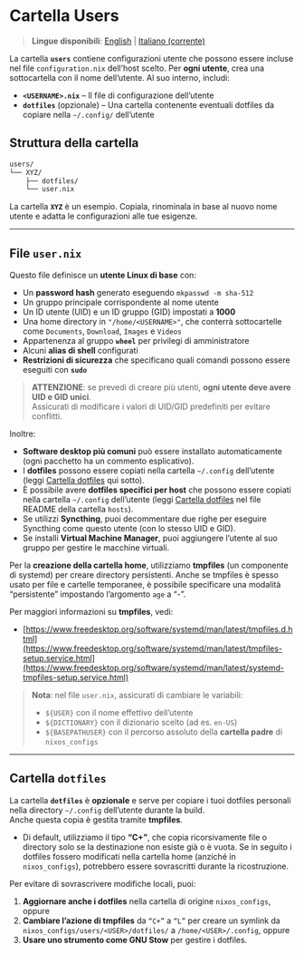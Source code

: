 # Cartella Users

> **Lingue disponibili**: [English](README.md) | [Italiano (corrente)](README.it.md)

La cartella **`users`** contiene configurazioni utente che possono essere incluse nel file `configuration.nix` dell’host scelto.  Per **ogni utente**, crea una sottocartella con il nome dell’utente. Al suo interno, includi:

- **`<USERNAME>.nix`** – Il file di configurazione dell’utente  
- **`dotfiles`** (opzionale) – Una cartella contenente eventuali dotfiles da copiare nella `~/.config/` dell’utente

## Struttura della cartella

```bash
users/
└── XYZ/
    ├── dotfiles/
    └── user.nix
```

La cartella **`XYZ`** è un esempio. Copiala, rinominala in base al nuovo nome utente e adatta le configurazioni alle tue esigenze.

---

## File `user.nix`

Questo file definisce un **utente Linux di base** con:

- Un **password hash** generato eseguendo `mkpasswd -m sha-512`  
- Un gruppo principale corrispondente al nome utente  
- Un ID utente (UID) e un ID gruppo (GID) impostati a **1000**  
- Una home directory in `"/home/<USERNAME>"`, che conterrà sottocartelle come `Documents`, `Download`, `Images` e `Videos`  
- Appartenenza al gruppo **`wheel`** per privilegi di amministratore  
- Alcuni **alias di shell** configurati
- **Restrizioni di sicurezza** che specificano quali comandi possono essere eseguiti con **`sudo`**

> **ATTENZIONE**: se prevedi di creare più utenti, **ogni utente deve avere UID e GID unici**.  
> Assicurati di modificare i valori di UID/GID predefiniti per evitare conflitti.

Inoltre:

- **Software desktop più comuni** può essere installato automaticamente (ogni pacchetto ha un commento esplicativo).  
- I **dotfiles** possono essere copiati nella cartella `~/.config` dell’utente (leggi [Cartella dotfiles](#dotfiles-folder) qui sotto).
- È possibile avere **dotfiles specifici per host** che possono essere copiati nella cartella `~/.config` dell’utente (leggi [Cartella dotfiles](../hosts/README.it.md#dotfiles-specifici-per-host) nel file README della cartella `hosts`).  
- Se utilizzi **Syncthing**, puoi decommentare due righe per eseguire Syncthing come questo utente (con lo stesso UID e GID).  
- Se installi **Virtual Machine Manager**, puoi aggiungere l’utente al suo gruppo per gestire le macchine virtuali.

Per la **creazione della cartella home**, utilizziamo **tmpfiles** (un componente di systemd) per creare directory persistenti. Anche se tmpfiles è spesso usato per file e cartelle temporanee, è possibile specificare una modalità “persistente” impostando l’argomento `age` a “-”.

Per maggiori informazioni su **tmpfiles**, vedi:  
- [https://www.freedesktop.org/software/systemd/man/latest/tmpfiles.d.html](https://www.freedesktop.org/software/systemd/man/latest/tmpfiles-setup.service.html](https://www.freedesktop.org/software/systemd/man/latest/systemd-tmpfiles-setup.service.html)

> **Nota**: nel file `user.nix`, assicurati di cambiare le variabili:
> - `${USER}` con il nome effettivo dell’utente  
> - `${DICTIONARY}` con il dizionario scelto (ad es. `en-US`)  
> - `${BASEPATHUSER}` con il percorso assoluto della **cartella padre** di `nixos_configs`

---

## Cartella `dotfiles`

La cartella **`dotfiles`** è **opzionale** e serve per copiare i tuoi dotfiles personali nella directory `~/.config` dell’utente durante la build.  
Anche questa copia è gestita tramite **tmpfiles**.

- Di default, utilizziamo il tipo **“C+”**, che copia ricorsivamente file o directory solo se la destinazione non esiste già o è vuota. Se in seguito i dotfiles fossero modificati nella cartella home (anziché in `nixos_configs`), potrebbero essere sovrascritti durante la ricostruzione.

Per evitare di sovrascrivere modifiche locali, puoi:  
1. **Aggiornare anche i dotfiles** nella cartella di origine `nixos_configs`, oppure  
2. **Cambiare l’azione di tmpfiles** da `“C+”` a `“L”` per creare un symlink da `nixos_configs/users/<USER>/dotfiles/` a `/home/<USER>/.config`, oppure  
3. **Usare uno strumento come GNU Stow** per gestire i dotfiles.